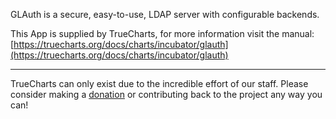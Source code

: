 GLAuth is a secure, easy-to-use, LDAP server with configurable backends.

This App is supplied by TrueCharts, for more information visit the manual: [https://truecharts.org/docs/charts/incubator/glauth](https://truecharts.org/docs/charts/incubator/glauth)

---

TrueCharts can only exist due to the incredible effort of our staff.
Please consider making a [donation](https://truecharts.org/docs/about/sponsor) or contributing back to the project any way you can!
